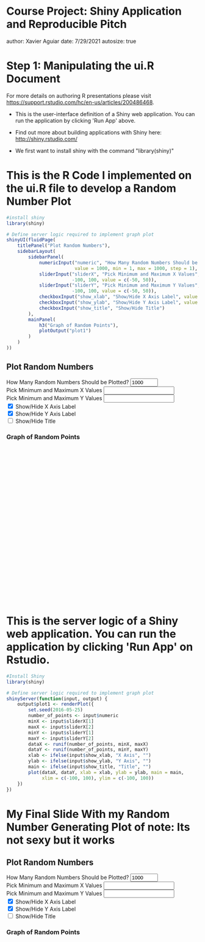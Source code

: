 Course Project: Shiny Application and Reproducible Pitch
========================================================
author: Xavier Aguiar
date: 7/29/2021
autosize: true

Step 1: Manipulating the ui.R Document
========================================================

For more details on authoring R presentations please visit <https://support.rstudio.com/hc/en-us/articles/200486468>.

- This is the user-interface definition of a Shiny web application. You can run the application by clicking 'Run App' above.

- Find out more about building applications with Shiny here: http://shiny.rstudio.com/

- We first want to install shiny with the command "library(shiny)"

This is the R Code I implemented on the ui.R file to develop a Random Number Plot
========================================================


```r
#install shiny
library(shiny)

# Define server logic required to implement graph plot
shinyUI(fluidPage(
    titlePanel("Plot Random Numbers"),
    sidebarLayout(
        sidebarPanel(
            numericInput("numeric", "How Many Random Numbers Should be Plotted?", 
                         value = 1000, min = 1, max = 1000, step = 1),
            sliderInput("sliderX", "Pick Minimum and Maximum X Values",
                        -100, 100, value = c(-50, 50)),
            sliderInput("sliderY", "Pick Minimum and Maximum Y Values",
                        -100, 100, value = c(-50, 50)),
            checkboxInput("show_xlab", "Show/Hide X Axis Label", value = TRUE),
            checkboxInput("show_ylab", "Show/Hide Y Axis Label", value = TRUE),
            checkboxInput("show_title", "Show/Hide Title")
        ),
        mainPanel(
            h3("Graph of Random Points"),
            plotOutput("plot1")
        )
    )
))
```

<!--html_preserve--><div class="container-fluid">
<h2>Plot Random Numbers</h2>
<div class="row">
<div class="col-sm-4">
<form class="well" role="complementary">
<div class="form-group shiny-input-container">
<label class="control-label" id="numeric-label" for="numeric">How Many Random Numbers Should be Plotted?</label>
<input id="numeric" type="number" class="form-control" value="1000" min="1" max="1000" step="1"/>
</div>
<div class="form-group shiny-input-container">
<label class="control-label" id="sliderX-label" for="sliderX">Pick Minimum and Maximum X Values</label>
<input class="js-range-slider" id="sliderX" data-skin="shiny" data-type="double" data-min="-100" data-max="100" data-from="-50" data-to="50" data-step="1" data-grid="true" data-grid-num="10" data-grid-snap="false" data-prettify-separator="," data-prettify-enabled="true" data-keyboard="true" data-drag-interval="true" data-data-type="number"/>
</div>
<div class="form-group shiny-input-container">
<label class="control-label" id="sliderY-label" for="sliderY">Pick Minimum and Maximum Y Values</label>
<input class="js-range-slider" id="sliderY" data-skin="shiny" data-type="double" data-min="-100" data-max="100" data-from="-50" data-to="50" data-step="1" data-grid="true" data-grid-num="10" data-grid-snap="false" data-prettify-separator="," data-prettify-enabled="true" data-keyboard="true" data-drag-interval="true" data-data-type="number"/>
</div>
<div class="form-group shiny-input-container">
<div class="checkbox">
<label>
<input id="show_xlab" type="checkbox" checked="checked"/>
<span>Show/Hide X Axis Label</span>
</label>
</div>
</div>
<div class="form-group shiny-input-container">
<div class="checkbox">
<label>
<input id="show_ylab" type="checkbox" checked="checked"/>
<span>Show/Hide Y Axis Label</span>
</label>
</div>
</div>
<div class="form-group shiny-input-container">
<div class="checkbox">
<label>
<input id="show_title" type="checkbox"/>
<span>Show/Hide Title</span>
</label>
</div>
</div>
</form>
</div>
<div class="col-sm-8" role="main">
<h3>Graph of Random Points</h3>
<div id="plot1" class="shiny-plot-output" style="width:100%;height:400px;"></div>
</div>
</div>
</div><!--/html_preserve-->



This is the server logic of a Shiny web application. You can run the application by clicking 'Run App' on Rstudio.
========================================================


```r
#Install Shiny
library(shiny)

# Define server logic required to implement graph plot
shinyServer(function(input, output) {
    output$plot1 <- renderPlot({
        set.seed(2016-05-25)
        number_of_points <- input$numeric
        minX <- input$sliderX[1]
        maxX <- input$sliderX[2]
        minY <- input$sliderY[1]
        maxY <- input$sliderY[2]
        dataX <- runif(number_of_points, minX, maxX)
        dataY <- runif(number_of_points, minY, maxY)
        xlab <- ifelse(input$show_xlab, "X Axis", "")
        ylab <- ifelse(input$show_ylab, "Y Axis", "")
        main <- ifelse(input$show_title, "Title", "")
        plot(dataX, dataY, xlab = xlab, ylab = ylab, main = main,
             xlim = c(-100, 100), ylim = c(-100, 100))
    })
})
```


My Final Slide With my Random Number Generating Plot of note: Its not sexy but it works
========================================================

<!--html_preserve--><div class="container-fluid">
<h2>Plot Random Numbers</h2>
<div class="row">
<div class="col-sm-4">
<form class="well" role="complementary">
<div class="form-group shiny-input-container">
<label class="control-label" id="numeric-label" for="numeric">How Many Random Numbers Should be Plotted?</label>
<input id="numeric" type="number" class="form-control" value="1000" min="1" max="1000" step="1"/>
</div>
<div class="form-group shiny-input-container">
<label class="control-label" id="sliderX-label" for="sliderX">Pick Minimum and Maximum X Values</label>
<input class="js-range-slider" id="sliderX" data-skin="shiny" data-type="double" data-min="-100" data-max="100" data-from="-50" data-to="50" data-step="1" data-grid="true" data-grid-num="10" data-grid-snap="false" data-prettify-separator="," data-prettify-enabled="true" data-keyboard="true" data-drag-interval="true" data-data-type="number"/>
</div>
<div class="form-group shiny-input-container">
<label class="control-label" id="sliderY-label" for="sliderY">Pick Minimum and Maximum Y Values</label>
<input class="js-range-slider" id="sliderY" data-skin="shiny" data-type="double" data-min="-100" data-max="100" data-from="-50" data-to="50" data-step="1" data-grid="true" data-grid-num="10" data-grid-snap="false" data-prettify-separator="," data-prettify-enabled="true" data-keyboard="true" data-drag-interval="true" data-data-type="number"/>
</div>
<div class="form-group shiny-input-container">
<div class="checkbox">
<label>
<input id="show_xlab" type="checkbox" checked="checked"/>
<span>Show/Hide X Axis Label</span>
</label>
</div>
</div>
<div class="form-group shiny-input-container">
<div class="checkbox">
<label>
<input id="show_ylab" type="checkbox" checked="checked"/>
<span>Show/Hide Y Axis Label</span>
</label>
</div>
</div>
<div class="form-group shiny-input-container">
<div class="checkbox">
<label>
<input id="show_title" type="checkbox"/>
<span>Show/Hide Title</span>
</label>
</div>
</div>
</form>
</div>
<div class="col-sm-8" role="main">
<h3>Graph of Random Points</h3>
<div id="plot1" class="shiny-plot-output" style="width:100%;height:400px;"></div>
</div>
</div>
</div><!--/html_preserve-->

